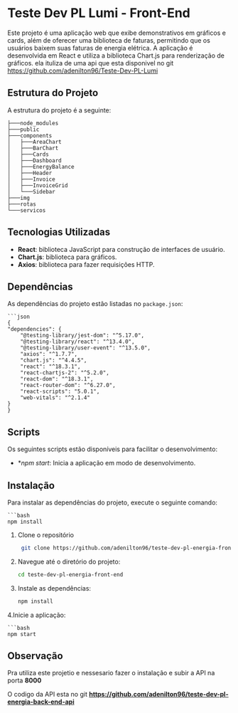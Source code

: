 # Teste Dev PL Lumi - Front-End

Este projeto é uma aplicação web que exibe demonstrativos em gráficos e cards, além de oferecer uma biblioteca de faturas, permitindo que os usuários baixem suas faturas de energia elétrica. A aplicação é desenvolvida em React e utiliza a biblioteca Chart.js para renderização de gráficos. 
ela ituliza de uma api que esta disponivel no git https://github.com/adenilton96/Teste-Dev-PL-Lumi

## Estrutura do Projeto

A estrutura do projeto é a seguinte:

    ├───node_modules
    ├───public
    ├───components
    │   ├───AreaChart
    │   ├───BarChart
    │   ├───Cards
    │   ├───Dashboard
    │   ├───EnergyBalance
    │   ├───Header
    │   ├───Invoice
    │   ├───InvoiceGrid
    │   └───Sidebar
    ├───img
    ├───rotas
    └───servicos

## Tecnologias Utilizadas

- **React**: biblioteca JavaScript para construção de interfaces de usuário.
- **Chart.js**: biblioteca para gráficos.
- **Axios**: biblioteca para fazer requisições HTTP.

## Dependências
As dependências do projeto estão listadas no `package.json`:

    ```json
    {
    "dependencies": {
        "@testing-library/jest-dom": "^5.17.0",
        "@testing-library/react": "^13.4.0",
        "@testing-library/user-event": "^13.5.0",
        "axios": "^1.7.7",
        "chart.js": "^4.4.5",
        "react": "^18.3.1",
        "react-chartjs-2": "^5.2.0",
        "react-dom": "^18.3.1",
        "react-router-dom": "^6.27.0",
        "react-scripts": "5.0.1",
        "web-vitals": "^2.1.4"
    }
    }

## Scripts

Os seguintes scripts estão disponíveis para facilitar o desenvolvimento:

- **npm start*: Inicia a aplicação em modo de desenvolvimento.

## Instalação

Para instalar as dependências do projeto, execute o seguinte comando:

    ```bash
    npm install
    
1. Clone o repositório
   
   ```bash
    git clone https://github.com/adenilton96/teste-dev-pl-energia-front-end.git

2. Navegue até o diretório do projeto:
    
    ```bash
    cd teste-dev-pl-energia-front-end

3. Instale as dependências:

    ```bash
    npm install

4.Inicie a aplicação:

    ```bash 
    npm start

## Observação 

Pra utiliza este projetio e nessesario fazer o instalação e subir a API na porta **8000**

O codigo da API esta no git **https://github.com/adenilton96/teste-dev-pl-energia-back-end-api** 

